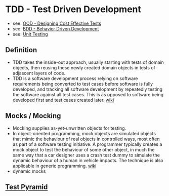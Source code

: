 # TDD - Test Driven Development
- see: [OOD - Designing Cost Effective Tests](./ood-designing-cost-effective-tests.md)
- see: [BDD - Behavior Driven Development](./bdd-behavior-driven-development.md)
- see: [Unit Testing](./unit-testing.md)

## Definition
- TDD takes the inside-out approach, usually starting with tests of domain objects, then reusing these newly created domain objects
in tests of adjascent layers of code.
- TDD is a software development process relying on software requirements being converted to test cases before software is fully developed, and tracking all software development by repeatedly testing the software against all test cases. This is as opposed to software being developed first and test cases created later. [wiki](https://en.wikipedia.org/wiki/Test-driven_development)

## Mocks / Mocking
- Mocking supplies as-yet-unwritten objects for testing.
- In object-oriented programming, mock objects are simulated objects that mimic the behaviour of real objects in controlled ways, most often as part of a software testing initiative. A programmer typically creates a mock object to test the behaviour of some other object, in much the same way that a car designer uses a crash test dummy to simulate the dynamic behaviour of a human in vehicle impacts. The technique is also applicable in generic programming. [wiki](https://en.wikipedia.org/wiki/Mock_object)
- dynamic mocks

## [Test Pyramid](./test-pyramid.md)

